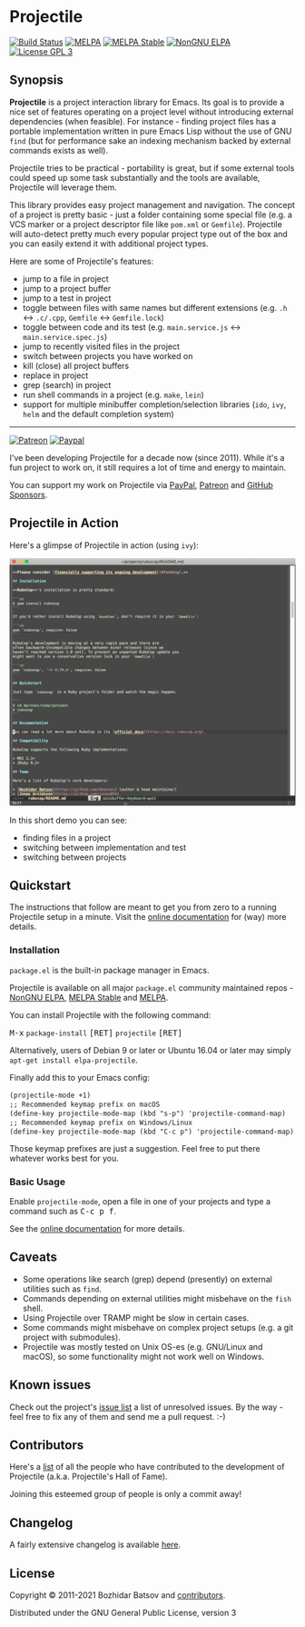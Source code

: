 # Projectile

[![Build Status](https://github.com/bbatsov/projectile/workflows/CI/badge.svg)](https://github.com/bbatsov/projectile/actions?query=workflow%3ACI)
[![MELPA](http://melpa.org/packages/projectile-badge.svg)](http://melpa.org/#/projectile)
[![MELPA Stable](http://stable.melpa.org/packages/projectile-badge.svg)](http://stable.melpa.org/#/projectile)
[![NonGNU ELPA](https://elpa.nongnu.org/nongnu/projectile.svg)](https://elpa.nongnu.org/nongnu/projectile.html)
[![License GPL 3][badge-license]](http://www.gnu.org/licenses/gpl-3.0.txt)

## Synopsis

**Projectile** is a project interaction library for Emacs. Its goal is to
provide a nice set of features operating on a project level without
introducing external dependencies (when feasible). For instance -
finding project files has a portable implementation written in pure
Emacs Lisp without the use of GNU `find` (but for performance sake an
indexing mechanism backed by external commands exists as well).

Projectile tries to be practical - portability is great, but if some
external tools could speed up some task substantially and the tools
are available, Projectile will leverage them.

This library provides easy project management and navigation. The concept of a
project is pretty basic - just a folder containing some special file (e.g. a VCS
marker or a project descriptor file like `pom.xml` or `Gemfile`). Projectile
will auto-detect pretty much every popular project type out of the box
and you can easily extend it with additional project types.

Here are some of Projectile's features:

* jump to a file in project
* jump to a project buffer
* jump to a test in project
* toggle between files with same names but different extensions (e.g. `.h` <-> `.c/.cpp`, `Gemfile` <-> `Gemfile.lock`)
* toggle between code and its test (e.g. `main.service.js` <-> `main.service.spec.js`)
* jump to recently visited files in the project
* switch between projects you have worked on
* kill (close) all project buffers
* replace in project
* grep (search) in project
* run shell commands in a project (e.g. `make`, `lein`)
* support for multiple minibuffer completion/selection libraries (`ido`, `ivy`, `helm` and the default completion system)

---------------
[![Patreon](https://img.shields.io/badge/patreon-donate-orange.svg)](https://www.patreon.com/bbatsov)
[![Paypal](https://www.paypalobjects.com/en_US/i/btn/btn_donate_SM.gif)](https://www.paypal.com/cgi-bin/webscr?cmd=_s-xclick&hosted_button_id=GRQKNBM6P8VRQ)

I've been developing Projectile for a decade now (since 2011). While it's a fun
project to work on, it still requires a lot of time and energy to
maintain.

You can support my work on Projectile via
 [PayPal](https://www.paypal.me/bbatsov),
 [Patreon](https://www.patreon.com/bbatsov) and
 [GitHub Sponsors](https://github.com/sponsors/bbatsov).

## Projectile in Action

Here's a glimpse of Projectile in action (using `ivy`):

![Projectile Demo](doc/modules/ROOT/assets/images/projectile-demo.gif)

In this short demo you can see:

* finding files in a project
* switching between implementation and test
* switching between projects

## Quickstart

The instructions that follow are meant to get you from zero to a running Projectile setup
in a minute.  Visit the
[online documentation](https://docs.projectile.mx) for (way) more
details.

### Installation

`package.el` is the built-in package manager in Emacs.

Projectile is available on all major `package.el` community
maintained repos - [NonGNU ELPA](https://elpa.nongnu.org),
[MELPA Stable](http://stable.melpa.org)
and [MELPA](http://melpa.org).

You can install Projectile with the following command:

<kbd>M-x</kbd> `package-install` <kbd>[RET]</kbd> `projectile` <kbd>[RET]</kbd>

Alternatively, users of Debian 9 or later or Ubuntu 16.04 or later may
simply `apt-get install elpa-projectile`.

Finally add this to your Emacs config:

```elisp
(projectile-mode +1)
;; Recommended keymap prefix on macOS
(define-key projectile-mode-map (kbd "s-p") 'projectile-command-map)
;; Recommended keymap prefix on Windows/Linux
(define-key projectile-mode-map (kbd "C-c p") 'projectile-command-map)
```

Those keymap prefixes are just a suggestion. Feel free to put there whatever works best for you.

### Basic Usage

Enable `projectile-mode`, open a file in one of your projects and type a command such as <kbd>C-c p f</kbd>.

See the [online documentation](https://docs.projectile.mx) for more details.

## Caveats

* Some operations like search (grep) depend (presently) on external
  utilities such as `find`.
* Commands depending on external utilities might misbehave on the `fish` shell.
* Using Projectile over TRAMP might be slow in certain cases.
* Some commands might misbehave on complex project setups (e.g. a git project with submodules).
* Projectile was mostly tested on Unix OS-es (e.g. GNU/Linux and macOS), so some functionality might not work well on Windows.

## Known issues

Check out the project's
[issue list](https://github.com/bbatsov/projectile/issues?sort=created&direction=desc&state=open)
a list of unresolved issues. By the way - feel free to fix any of them
and send me a pull request. :-)

## Contributors

Here's a [list](https://github.com/bbatsov/projectile/contributors) of all the people who have contributed to the
development of Projectile (a.k.a. Projectile's Hall of Fame).

Joining this esteemed group of people is only a commit away!

## Changelog

A fairly extensive changelog is available [here](CHANGELOG.md).

[badge-license]: https://img.shields.io/badge/license-GPL_3-green.svg

## License

Copyright © 2011-2021 Bozhidar Batsov and
[contributors](https://github.com/bbatsov/projectile/contributors).

Distributed under the GNU General Public License, version 3
